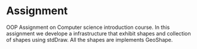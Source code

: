 # Assignment
OOP Assignment on Computer science introduction course.
In this assignment we develope a infrastructure that exhibit shapes and collection of shapes using stdDraw. 
All the shapes are implements GeoShape.

